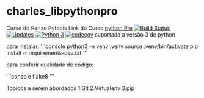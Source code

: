 # charles_libpythonpro
Curso do Renzo Pytools
Link do Curso [python Pro](https://plataforma.dev.pro.br/)
[![Build Status](https://travis-ci.org/charlesnoamlael/charles_libpythonpro.svg?branch=charles_silva)](https://travis-ci.org/charlesnoamlael/charles_libpythonpro)
[![Updates](https://pyup.io/repos/github/charlesnoamlael/charles_libpythonpro/shield.svg)](https://pyup.io/repos/github/charlesnoamlael/charles_libpythonpro/)
[![Python 3](https://pyup.io/repos/github/charlesnoamlael/charles_libpythonpro/python-3-shield.svg)](https://pyup.io/repos/github/charlesnoamlael/charles_libpythonpro/)
[![codecov](https://codecov.io/gh/charlesnoamlael/charles_libpythonpro/branch/charles_silva/graph/badge.svg?token=M95VIR4V6O)](https://codecov.io/gh/charlesnoamlael/charles_libpythonpro)
suportada a versão 3 de python

para instalar:
'''console
python3 -n venv .venv
source .venv/bin/activate
pip install -r requirements-dev.txt
'''

para conferir qualidade de código:

'''console
flake8
'''

Topicos a serem abordados
1.Git
2.Virtualenv
3.pip
